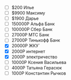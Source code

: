 - [ ] $200 Илье
- [ ] $9900 Максиму
- [ ] $1900 Дарье
- [ ] 150000Р Альфа Банк
- [ ] 100000Р Сбер Банк
- [ ] 27000Р МТС Банк
- [ ] 27000Р Тинькофф Банк
- [x] 20000Р ЖКУ`
- [x] 2000Р интернет
- [x] 2000Р электричество
- [ ] 10000Р Ксения Васильева
- [ ] 4000Р Татьяна Герасюк
- [ ] 1000Р Константин Рычков
